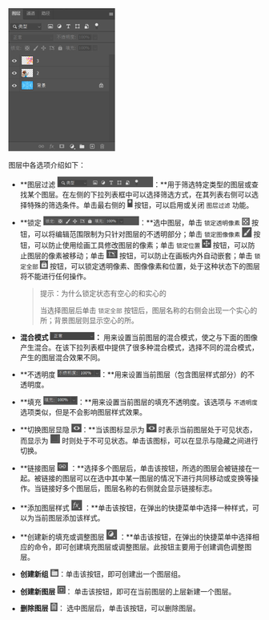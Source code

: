 <img src="./images/02.png" alt="02" style="zoom:50%;" />

图层中各选项介绍如下：

+ **图层过滤 <img src="./images/01.png" style="zoom:45%;" />：**用于筛选特定类型的图层或查找某个图层。在左侧的下拉列表框中可以选择筛选方式，在其列表右侧可以选择特殊的筛选条件。单击最右侧的 <img src="./images/03.png" style="zoom:50%;" /> 按钮，可以启用或关闭 `图层过滤` 功能。

+ **锁定 <img src="./images/04.png" style="zoom:45%;" />：**选中图层，单击 `锁定透明像素` <img src="./images/05.png" style="zoom:67%;" /> 按钮，可以将编辑范围限制为只针对图层的不透明部分；单击 `锁定图像像素` <img src="./images/06.png" style="zoom:67%;" /> 按钮，可以防止使用绘画工具修改图层的像素；单击 `锁定位置` <img src="./images/07.png" style="zoom:67%;" /> 按钮，可以防止图层的像素被移动；单击 <img src="./images/08.png" style="zoom: 67%;" /> 按钮，可以防止在画板内外自动嵌套；单击 `锁定全部` <img src="./images/09.png" style="zoom:67%;" /> 按钮，可以锁定透明像素、图像像素和位置，处于这种状态下的图层将不能进行任何操作。

  > 提示：为什么锁定状态有空心的和实心的
  >
  > 当选择图层后单击 `锁定全部` 按钮后，图层名称的右侧会出现一个实心的所；背景图层则显示空心的所。

+ **混合模式 <img src="./images/10.png" style="zoom:50%;" />：** 用来设置当前图层的混合模式，使之与下面的图像产生混合。在该下拉列表框中提供了很多种混合模式，选择不同的混合模式，产生的图层混合效果不同。

+ **不透明度 <img src="./images/11.png" style="zoom:50%;" />：**用来设置当前图层（包含图层样式部分）的不透明度。

+ **填充 <img src="./images/12.png" style="zoom:50%;" />：**用来设置当前图层的填充不透明度。该选项与 `不透明度` 选项类似，但是不会影响图层样式效果。

+ **切换图层显隐 <img src="./images/13.png" style="zoom: 67%;" />：**当该图标显示为 <img src="./images/13.png" style="zoom: 67%;" /> 时表示当前图层处于可见状态，而显示为 <img src="./images/14.png" style="zoom: 67%;" /> 时则处于不可见状态。单击该图标，可以在显示与隐藏之间进行切换。

+ **链接图层 <img src="./images/15.png" style="zoom:67%;" /> ：**选择多个图层后，单击该按钮，所选的图层会被链接在一起。被链接的图层可以在选中其中某一图层的情况下进行共同移动或变换等操作。当链接好多个图层后，图层名称的右侧就会显示链接标志。

+ **添加图层样式 <img src="./images/16.png" style="zoom:67%;" /> ：**单击该按钮，在弹出的快捷菜单中选择一种样式，可以为当前图层添加该样式。

+ **创建新的填充或调整图层 <img src="./images/17.png" style="zoom:67%;" /> ：**单击该按钮，在弹出的快捷菜单中选择相应的命令，即可创建填充图层或调整图层。此按钮主要用于创建调色调整图层。

+ **创建新组** <img src="./images/18.png" style="zoom: 67%;" />：单击该按钮，即可创建出一个图层组。

+ **创建新图层** <img src="./images/19.png" style="zoom:67%;" />： 单击该按钮，即可在当前图层的上层新建一个图层。

+ **删除图层** <img src="./images/20.png" style="zoom:67%;" />： 选中图层后，单击该按钮，可以删除图层。



  